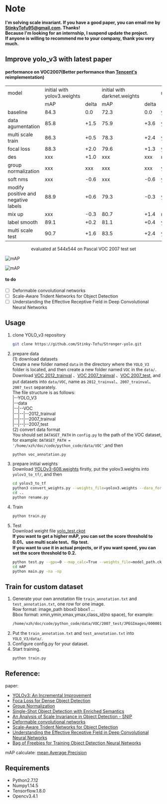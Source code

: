 Note
=
**I'm solving scale invariant. If you have a good paper, you can email me by StinkyTofu95@gmail.com. Thanks!<br>
Because I'm looking for an internship, I suspend update the project. <br>
If anyone is willing to recommend me to your company, thank you very much.<br>**


## Improve yolo_v3 with latest paper <br>
#### performance on VOC2007(Better performance than [Tencent's](https://github.com/TencentYoutuResearch/ObjectDetection-OneStageDet/tree/master/yolo) reimplementation)<br>
<table>
   <tr><td>model</td><td>initial with yolov3.weights</td><td></td><td>initial with darknet.weights</td><td></td><td>release</td></tr>
   <tr><td></td><td>mAP</td><td>delta</td><td>mAP</td><td>delta</td><td></td></tr>
   <tr><td>baseline</td><td>84.3</td><td>0.0</td><td>72.3</td><td>0.0</td><td>yes</td></tr>
   <tr><td>data agumentation</td><td>85.8</td><td>+1.5</td><td>75.9</td><td>+3.6</td><td>yes</td></tr>
   <tr><td>multi scale train</td><td>86.3</td><td>+0.5</td><td>78.3</td><td>+2.4</td><td>yes</td></tr>
   <tr><td>focal loss</td><td>88.3</td><td>+2.0</td><td>79.6</td><td>+1.3</td><td>yes</td></tr>
   <tr><td>des</td><td>xxx</td><td>+1.0</td><td>xxx</td><td>xxx</td><td>no</td></tr>
   <tr><td>group normalization</td><td>xxx</td><td>xxx</td><td>xxx</td><td>xxx</td><td>yes</td></tr>
   <tr><td>soft nms</td><td>xxx</td><td>-0.6</td><td>xxx</td><td>-0.6</td><td>yes</td></tr>
   <tr><td>modify positive and negative labels</td><td>88.9</td><td>+0.6</td><td>79.3</td><td>-0.3</td><td>yes</td></tr>
   <tr><td>mix up</td><td>xxx</td><td>-0.3</td><td>80.7</td><td>+1.4</td><td>no</td></tr>
   <tr><td>label smooth</td><td>89.1</td><td>+0.2</td><td>81.1</td><td>+0.4</td><td>yes</td></tr>
   <tr><td>multi scale test</td><td>90.7</td><td>+1.6</td><td>83.5</td><td>+2.4</td><td>yes</td></tr>
</table>
<p align="center">evaluated at 544x544 on Pascal VOC 2007 test set</p>

![mAP](https://github.com/Stinky-Tofu/Stronger-yolo/blob/master/mAP/mAP0.png)<br>

![mAP](https://github.com/Stinky-Tofu/Stronger-yolo/blob/master/mAP/mAP1.png)<br>
    
#### to do
- [ ] Deformable convolutional networks<br>
- [ ] Scale-Aware Trident Networks for Object Detection
- [ ] Understanding the Effective Receptive Field in Deep Convolutional Neural Networks<br>

## Usage
1. clone YOLO_v3 repository
    ``` bash
    git clone https://github.com/Stinky-Tofu/Stronger-yolo.git
    ```
2. prepare data<br>
    (1) download datasets<br>
    Create a new folder named `data` in the directory where the `YOLO_V3` folder 
    is located, and then create a new folder named `VOC` in the `data/`.<br>
    Download [VOC 2012_trainval](http://host.robots.ox.ac.uk/pascal/VOC/voc2012/VOCtrainval_11-May-2012.tar)
    、[VOC 2007_trainval](http://host.robots.ox.ac.uk/pascal/VOC/voc2007/VOCtrainval_06-Nov-2007.tar)
    、[VOC 2007_test](http://host.robots.ox.ac.uk/pascal/VOC/voc2007/VOCtest_06-Nov-2007.tar), and put datasets into `data/VOC`,
    name as `2012_trainval`、`2007_trainval`、`2007_test` separately. <br>
    The file structure is as follows:<br>
    |--YOLO_V3<br>
    |--data<br>
    |--|--VOC<br>
    |--|--|--2012_trainval<br>
    |--|--|--2007_trainval<br>
    |--|--|--2007_test<br>
    (2) convert data format<br>
    You should set `DATASET_PATH` in `config.py` to the path of the VOC dataset, for example:
    `DATASET_PATH = '/home/xzh/doc/code/python_code/data/VOC'`,and then<br>
    ```bash
    python voc_annotation.py
    ```
3. prepare initial weights<br>
    Download [YOLOv3-608.weights](https://pjreddie.com/media/files/yolov3.weights) firstly, 
    put the yolov3.weights into `yolov3_to_tf/`, and then 
    ```bash
    cd yolov3_to_tf
    python3 convert_weights.py --weights_file=yolov3.weights --dara_format=NHWC --ckpt_file=./saved_model/yolov3_608_coco_pretrained.ckpt
    cd ..
    python rename.py
    ``` 

4. Train<br>
    ``` bash
    python train.py
    ```
5. Test<br>
    Download weight file [yolo_test.ckpt](https://drive.google.com/drive/folders/1We_P5L4nlLofR0IJJXzS7EEklZGUb9sz)<br>
    **If you want to get a higher mAP, you can set the score threshold to 0.01、use multi scale test、flip test.<br>
    If you want to use it in actual projects, or if you want speed, you can set the score threshold to 0.2.<br>**
    ``` bash
    python test.py --gpu=0 --map_calc=True --weights_file=model_path.ckpt
    cd mAP
    python main.py -na -np
    ```
## Train for custom dataset<br>

1. Generate your own annotation file `train_annotation.txt` 
and `test_annotation.txt`, one row for one image. <br>
Row format: image_path bbox0 bbox1 ...<br>
Bbox format: xmin,ymin,xmax,ymax,class_id(no space), for example:<br>
    ```bash
    /home/xzh/doc/code/python_code/data/VOC/2007_test/JPEGImages/000001.jpg 48,240,195,371,11 8,12,352,498,14
    ```
2. Put the `train_annotation.txt` and `test_annotation.txt` into `YOLO_V3/data/`.<br>
3. Configure config.py for your dataset.<br>
3. Start training.<br>
    ```bash
    python train.py
    ```
     
## Reference:<br>
paper: <br>
- [YOLOv3: An Incremental Improvement](https://arxiv.org/abs/1804.02767)<br>
- [Foca Loss for Dense Object Detection](https://arxiv.org/abs/1708.02002)<br>
- [Group Normalization](https://arxiv.org/abs/1803.08494)<br>
- [Single-Shot Object Detection with Enriched Semantics](https://arxiv.org/abs/1712.00433)<br>
- [An Analysis of Scale Invariance in Object Detection - SNIP](https://arxiv.org/abs/1711.08189)<br>
- [Deformable convolutional networks](https://arxiv.org/abs/1811.11168)<br>
- [Scale-Aware Trident Networks for Object Detection](https://arxiv.org/abs/1901.01892)<br>
- [Understanding the Effective Receptive Field in Deep Convolutional Neural Networks](https://arxiv.org/abs/1701.04128)<br>
- [Bag of Freebies for Training Object Detection Neural Networks](https://arxiv.org/pdf/1902.04103.pdf)<br>

mAP calculate: [mean Average Precision](https://github.com/Cartucho/mAP)<br>
 
## Requirements
- Python2.7.12 <br>
- Numpy1.14.5<br>
- Tensorflow.1.8.0 <br>
- Opencv3.4.1 <br>
